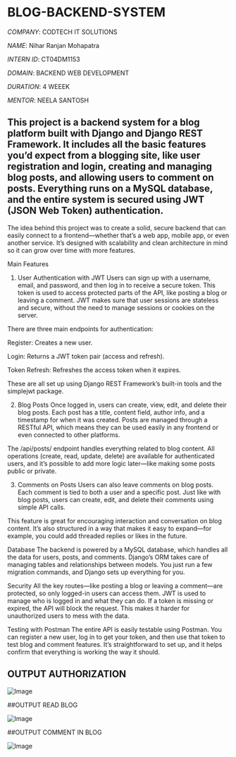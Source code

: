 # BLOG-BACKEND-SYSTEM
*COMPANY*: CODTECH IT SOLUTIONS

*NAME*: Nihar Ranjan Mohapatra

*INTERN ID*: CT04DM1153

*DOMAIN*: BACKEND WEB DEVELOPMENT

*DURATION*: 4 WEEEK

*MENTOR*: NEELA SANTOSH

##  This project is a backend system for a blog platform built with Django and Django REST Framework. It includes all the basic features you’d expect from a blogging site, like user registration and login, creating and managing blog posts, and allowing users to comment on posts. Everything runs on a MySQL database, and the entire system is secured using JWT (JSON Web Token) authentication.

The idea behind this project was to create a solid, secure backend that can easily connect to a frontend—whether that’s a web app, mobile app, or even another service. It’s designed with scalability and clean architecture in mind so it can grow over time with more features.

Main Features
1. User Authentication with JWT
Users can sign up with a username, email, and password, and then log in to receive a secure token. This token is used to access protected parts of the API, like posting a blog or leaving a comment. JWT makes sure that user sessions are stateless and secure, without the need to manage sessions or cookies on the server.

There are three main endpoints for authentication:

Register: Creates a new user.

Login: Returns a JWT token pair (access and refresh).

Token Refresh: Refreshes the access token when it expires.

These are all set up using Django REST Framework’s built-in tools and the simplejwt package.

2. Blog Posts
Once logged in, users can create, view, edit, and delete their blog posts. Each post has a title, content field, author info, and a timestamp for when it was created. Posts are managed through a RESTful API, which means they can be used easily in any frontend or even connected to other platforms.

The /api/posts/ endpoint handles everything related to blog content. All operations (create, read, update, delete) are available for authenticated users, and it’s possible to add more logic later—like making some posts public or private.

3. Comments on Posts
Users can also leave comments on blog posts. Each comment is tied to both a user and a specific post. Just like with blog posts, users can create, edit, and delete their comments using simple API calls.

This feature is great for encouraging interaction and conversation on blog content. It’s also structured in a way that makes it easy to expand—for example, you could add threaded replies or likes in the future.

Database
The backend is powered by a MySQL database, which handles all the data for users, posts, and comments. Django’s ORM takes care of managing tables and relationships between models. You just run a few migration commands, and Django sets up everything for you.

Security
All the key routes—like posting a blog or leaving a comment—are protected, so only logged-in users can access them. JWT is used to manage who is logged in and what they can do. If a token is missing or expired, the API will block the request. This makes it harder for unauthorized users to mess with the data.

Testing with Postman
The entire API is easily testable using Postman. You can register a new user, log in to get your token, and then use that token to test blog and comment features. It’s straightforward to set up, and it helps confirm that everything is working the way it should.


## OUTPUT AUTHORIZATION

![Image](https://github.com/user-attachments/assets/c08433fb-a31a-4b8f-bbca-490758908738)





##OUTPUT READ BLOG


![Image](https://github.com/user-attachments/assets/d32c3395-2184-42f8-84e7-1dd6cbd24006)





##OUTPUT COMMENT IN BLOG

![Image](https://github.com/user-attachments/assets/2bf76b61-beac-48d0-85f6-258bea0bf20e)




